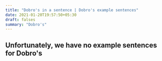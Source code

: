 ```yaml
---
title: "Dobro's in a sentence | Dobro's example sentences"
date: 2021-01-20T19:57:50+05:30
draft: falses
summary: "Dobro's"
---
```

## Unfortunately, we have no example sentences for Dobro's                 
